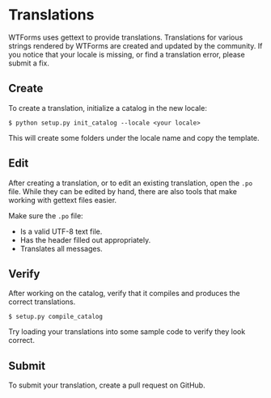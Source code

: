 Translations
============

WTForms uses gettext to provide translations. Translations for various
strings rendered by WTForms are created and updated by the community. If
you notice that your locale is missing, or find a translation error,
please submit a fix.


Create
------

To create a translation, initialize a catalog in the new locale:

```
$ python setup.py init_catalog --locale <your locale>
```

This will create some folders under the locale name and copy the
template.

Edit
----

After creating a translation, or to edit an existing translation, open
the ``.po`` file. While they can be edited by hand, there are also tools
that make working with gettext files easier.

Make sure the `.po` file:

- Is a valid UTF-8 text file.
- Has the header filled out appropriately.
- Translates all messages.


Verify
------

After working on the catalog, verify that it compiles and produces the
correct translations.

```
$ setup.py compile_catalog
```

Try loading your translations into some sample code to verify they look
correct.


Submit
------

To submit your translation, create a pull request on GitHub.

